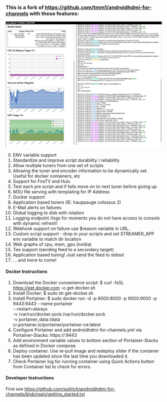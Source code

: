 ### This is a fork of https://github.com/tmm1/androidhdmi-for-channels with these features:

![image](static/status_ss.png)

0. ENV variable support
1. Standardize and improve script durability / reliability
2. Allow multiple tuners from one set of scripts
3. Allowing the tuner and encoder information to be dynamically set.  Useful for docker containers, etc
4. Support for FireTV and Hulu
5. Test each pre script and if fails move on to next tuner before giving up
6. M3U file serving with templating for IP Address
7. Docker support
8. Application based tuners (IE: hauppauge colossus 2)
9. E-Mail alerts on failures
10. Global logging to disk with rotation
11. Logging endpoint /logs for moments you do not have access to console with dynamic refresh!
12. Webhook support on failure use $reason variable in URL.
13. Custom script support - drop in your scripts and set STREAMER_APP env variable to match dir location
14. Web graphs of cpu, mem, gpu (nvidia)
15. Tee support (sending feed to a secondary target)
16. Application based tuning! Just send the feed to stdout
99. ... and more to come!

#### Docker Instructions

1. Download the Docker convenience script:
   $ curl -fsSL https://get.docker.com -o get-docker.sh
2. Install Docker:
   $ sudo sh get-docker.sh
3. Install Portainer:
   $ sudo docker run -d -p 8000:8000 -p 9000:9000 -p 9443:9443 --name portainer \
    --restart=always \
    -v /var/run/docker.sock:/var/run/docker.sock \
    -v portainer_data:/data \
    cr.portainer.io/portainer/portainer-ce:latest
4. Configure Portainer and add androidhdmi-for-channels.yml via Portainer-Stacks:
   https://<hostname or IP of server>:9443
5. Add environment variable values to bottom section of Portainer-Stacks as defined in Docker compose.
6. Deploy container.
   Use re-pull image and redeploy slider if the container has been updated since the last time you downloaded it.
7. Check Portainer log for running container using Quick Actions button from Container list to check for errors.

#### Developer Instructions
First see https://github.com/sullrich/androidhdmi-for-channels/blob/main/getting_started.txt

